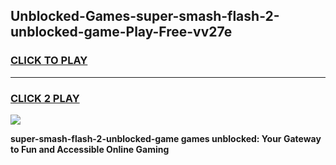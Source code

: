 
## Unblocked-Games-super-smash-flash-2-unblocked-game-Play-Free-vv27e
<h3>
<a href="https://premium76.site?title=super-smash-flash-2-unblocked-game&ref=17A">CLICK TO PLAY</a></h3>
<hr>

<h3>
<a href="https://premium76.site?title=super-smash-flash-2-unblocked-game&ref=17A">CLICK 2 PLAY</a>
  
</h3>

<a href="https://premium76.site?title=super-smash-flash-2-unblocked-game&ref=17A"><img src="https://clearcache.store/games.png"></a>


**super-smash-flash-2-unblocked-game games unblocked: Your Gateway to Fun and Accessible Online Gaming**
